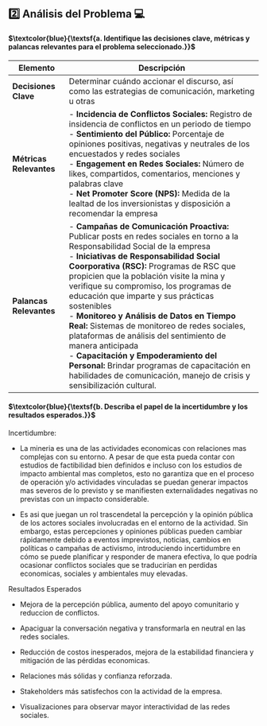 
## :two: Análisis del Problema 💻

#### $\textcolor{blue}{\textsf{a. Identifique las decisiones clave, métricas y palancas relevantes para el problema seleccionado.}}$ 


| **Elemento**            | **Descripción**                                                                                                                                                          |
|-------------------------|--------------------------------------------------------------------------------------------------------------------------------------------------------------------------|
| **Decisiones Clave**    | Determinar cuándo accionar el discurso, así como las estrategias de comunicación, marketing u otras |
| **Métricas Relevantes** |- **Incidencia de Conflictos Sociales:** Registro de insidencia de conflictos en un periodo de tiempo<br> - **Sentimiento del Público:** Porcentaje de opiniones positivas, negativas y neutrales de los encuestados y redes sociales<br>- **Engagement en Redes Sociales:** Número de likes, compartidos, comentarios, menciones y palabras clave<br>- **Net Promoter Score (NPS):** Medida de la lealtad de los inversionistas y disposición a recomendar la empresa     |
| **Palancas Relevantes** | - **Campañas de Comunicación Proactiva:** Publicar posts en redes sociales en torno a la Responsabilidad Social de la empresa<br>- **Iniciativas de Responsabilidad Social Coorporativa (RSC):** Programas de RSC que propicien que la población visite la mina y verifique su compromiso, los programas de educación que imparte y sus prácticas sostenibles <br>- **Monitoreo y Análisis de Datos en Tiempo Real:** Sistemas de monitoreo de redes sociales, plataformas de análisis del sentimiento de manera anticipada<br>- **Capacitación y Empoderamiento del Personal:** Brindar programas de capacitación en habilidades de comunicación, manejo de crisis y sensibilización cultural. |

#### $\textcolor{blue}{\textsf{b. Describa el papel de la incertidumbre y los resultados esperados.}}$ 

Incertidumbre: 

- La mineria es una de las actividades economicas con relaciones mas complejas con su entorno. A pesar de que esta pueda contar con estudios de factibilidad bien definidos e incluso con los estudios de impacto ambiental mas completos, esto no garantiza que en el proceso de operación y/o actividades vinculadas se puedan generar impactos mas severos de lo previsto y se manifiesten externalidades negativas no previstas con un impacto considerable.

- Es asi que juegan un rol trascendetal la percepción y la opinión pública de los actores sociales involucradas en el entorno de la actividad. Sin embargo, estas percepciones y opiniones públicas pueden cambiar rápidamente debido a eventos imprevistos, noticias, cambios en políticas o campañas de activismo, introduciendo incertidumbre en cómo se puede planificar y responder de manera efectiva, lo que podría ocasionar conflictos sociales que se traducirían en perdidas economicas, sociales y ambientales muy elevadas.

Resultados Esperados 

- Mejora de la percepción pública, aumento del apoyo comunitario y reduccion de conflictos.

- Apaciguar la conversación negativa y transformarla en neutral en las redes sociales.
  
- Reducción de costos inesperados, mejora de la estabilidad financiera y mitigación de las pérdidas economicas.

- Relaciones más sólidas y confianza reforzada.

- Stakeholders más satisfechos con la actividad de la empresa.

- Visualizaciones para observar mayor interactividad de las redes sociales.

